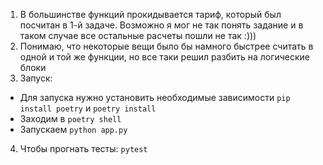 1) В большинстве функций прокидывается тариф, который был посчитан в 1-й
задаче. Возможно я мог не так понять задание и в таком случае все
остальные расчеты пошли не так :)))
2) Понимаю, что некоторые вещи было бы намного быстрее
считать в одной и той же функции, но все таки решил разбить
на логические блоки
3) Запуск:
* Для запуска нужно установить необходимые зависимости
```pip install poetry``` и ```poetry install```
* Заходим в ```poetry shell```
* Запускаем ```python app.py```
4) Чтобы прогнать тесты: ```pytest```
